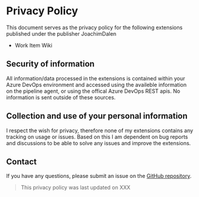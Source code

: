# Privacy Policy

This document serves as the privacy policy for the following extensions published under the publisher JoachimDalen

- Work Item Wiki

## Security of information

All information/data processed in the extensions is contained within your Azure DevOps environment and accessed using the availeble information on the pipeline agent, or using the offical Azure DevOps REST apis. No information is sent outside of these sources.

## Collection and use of your personal information

I respect the wish for privacy, therefore none of my extensions contains any tracking on usage or issues. Based on this I am dependent on bug reports and discussions to be able to solve any issues and improve the extensions.

## Contact

If you have any questions, please submit an issue on the [GitHub repository](https://github.com/joachimdalen/azdevops-work-item-wiki).

> This privacy policy was last updated on XXX
